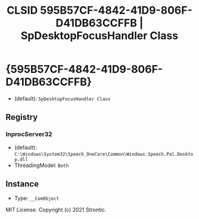 ﻿---
title: "CLSID 595B57CF-4842-41D9-806F-D41DB63CCFFB | SpDesktopFocusHandler Class"
excerpt: What is COM-Object CLSID 595B57CF-4842-41D9-806F-D41DB63CCFFB?
---

# {595B57CF-4842-41D9-806F-D41DB63CCFFB}

* (default): `SpDesktopFocusHandler Class`

## Registry


### InprocServer32

* (default): `C:\Windows\System32\Speech_OneCore\Common\Windows.Speech.Pal.Desktop.dll`
* ThreadingModel: `Both`

## Instance

* Type: `__ComObject`

MIT License. Copyright (c) 2021 Strontic.



